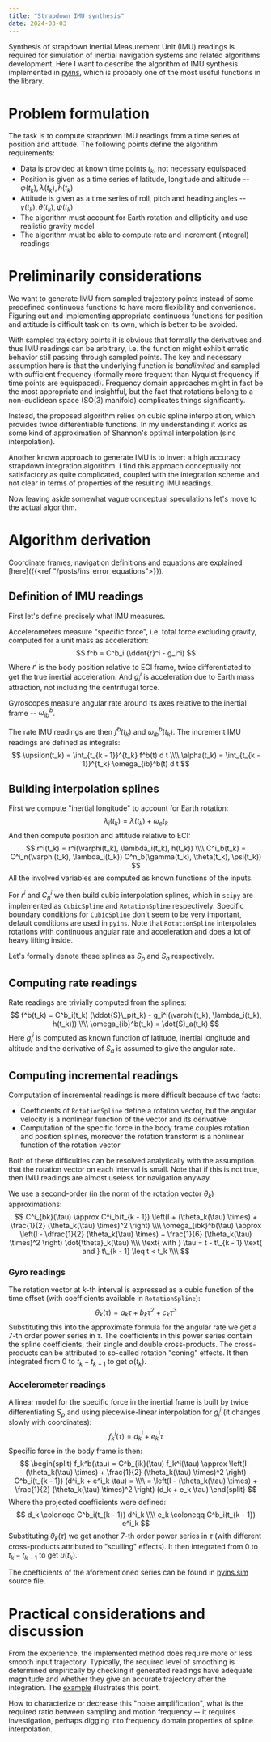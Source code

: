 ```yaml
---
title: "Strapdown IMU synthesis"
date: 2024-03-03
---
```


Synthesis of strapdown Inertial Measurement Unit (IMU) readings is required for simulation of inertial navigation systems and related algorithms development.
Here I want to describe the algorithm of IMU synthesis implemented in [pyins](github.com/nmayorov/pyins), which is probably one of the most useful functions in the library.

# Problem formulation

The task is to compute strapdown IMU readings from a time series of position and attitude. 
The following points define the algorithm requirements:

- Data is provided at known time points $t_k$, not necessary equispaced
- Position is given as a time series of latitude, longitude and altitude -- $\varphi(t_k), \lambda(t_k), h(t_k)$
- Attitude is given as a time series of roll, pitch and heading angles -- $\gamma(t_k), \theta(t_k), \psi(t_k)$
- The algorithm must account for Earth rotation and ellipticity and use realistic gravity model
- The algorithm must be able to compute rate and increment (integral) readings

# Preliminarily considerations

We want to generate IMU from sampled trajectory points instead of some predefined continuous functions to have more flexibility and convenience.
Figuring out and implementing appropriate continuous functions for position and attitude is difficult task on its own, which is better to be avoided.

With sampled trajectory points it is obvious that formally the derivatives and thus IMU readings can be arbitrary, i.e. the function might exhibit erratic behavior still passing through sampled points.
The key and necessary assumption here is that the underlying function is *bandlimited* and sampled with sufficient frequency (formally more frequent than Nyquist frequency if time points are equispaced).
Frequency domain approaches might in fact be the most appropriate and insightful, but the fact that rotations belong to a non-euclidean space (SO(3) manifold) complicates things significantly.

Instead, the proposed algorithm relies on cubic spline interpolation, which provides twice differentiable functions.
In my understanding it works as some kind of approximation of Shannon's optimal interpolation (sinc interpolation).

Another known approach to generate IMU is to invert a high accuracy strapdown integration algorithm.
I find this approach conceptually not satisfactory as quite complicated, coupled with the integration scheme and not clear in terms of properties of the resulting IMU readings.

Now leaving aside somewhat vague conceptual speculations let's move to the actual algorithm.

# Algorithm derivation

Coordinate frames, navigation definitions and equations are explained [here]({{<ref "/posts/ins_error_equations">}}).

## Definition of IMU readings

First let's define precisely what IMU measures.

Accelerometers measure "specific force", i.e. total force excluding gravity, computed for a unit mass as acceleration:
$$
f^b = C^b_i (\ddot{r}^i - g_i^i)
$$
Where $r^i$ is the body position relative to ECI frame, twice differentiated to get the true inertial acceleration.
And $g_i^i$ is acceleration due to Earth mass attraction, not including the centrifugal force.

Gyroscopes measure angular rate around its axes relative to the inertial frame -- $\omega_{ib}^b$.

The rate IMU readings are then $f^b(t_k)$ and $\omega_{ib}^b(t_k)$.
The increment IMU readings are defined as integrals:
$$
\upsilon(t_k) = \int_{t_{k - 1}}^{t_k} f^b(t) d t \\\\
\alpha(t_k) = \int_{t_{k - 1}}^{t_k} \omega_{ib}^b(t) d t
$$

## Building interpolation splines

First we compute "inertial longitude" to account for Earth rotation:
$$
\lambda_i(t_k) = \lambda(t_k) + \omega_e t_k
$$
And then compute position and attitude relative to ECI:
$$
r^i(t_k) = r^i(\varphi(t_k), \lambda_i(t_k), h(t_k)) \\\\
C^i_b(t_k) = C^i_n(\varphi(t_k), \lambda_i(t_k)) C^n_b(\gamma(t_k), \theta(t_k), \psi(t_k))
$$
All the involved variables are computed as known functions of the inputs.

For $r^i$ and $C^i_n$ we then build cubic interpolation splines, which in `scipy` are implemented as `CubicSpline` and `RotationSpline` respectively.
Specific boundary conditions for `CubicSpline` don't seem to be very important, default conditions are used in `pyins`.
Note that `RotationSpline` interpolates rotations with continuous angular rate and acceleration and does a lot of heavy lifting inside.

Let's formally denote these splines as $S_p$ and $S_a$ respectively.

## Computing rate readings

Rate readings are trivially computed from the splines:
$$
f^b(t_k) = C^b_i(t_k) (\ddot{S}\_p(t_k) - g_i^i(\varphi(t_k), \lambda_i(t_k), h(t_k))) \\\\
\omega_{ib}^b(t_k) = \dot{S}_a(t_k)
$$
Here $g_i^i$ is computed as known function of latitude, inertial longitude and altitude and the derivative of $S_a$ is assumed to give the angular rate.

## Computing incremental readings

Computation of incremental readings is more difficult because of two facts:

- Coefficients of `RotationSpline` define a rotation vector, but the angular velocity is a nonlinear function of the vector and its derivative
- Computation of the specific force in the body frame couples rotation and position splines, moreover the rotation transform is a nonlinear function of the rotation vector

Both of these difficulties can be resolved analytically with the assumption that the rotation vector on each interval is small.
Note that if this is not true, then IMU readings are almost useless for navigation anyway.

We use a second-order (in the norm of the rotation vector $\theta_k$) approximations:
$$
C^i_{bk}(\tau) \approx C^i_b(t_{k - 1}) \left(I + (\theta_k(\tau) \times) + \frac{1}{2} (\theta_k(\tau) \times)^2 \right) \\\\
\omega_{ibk}^b(\tau) \approx \left(I - \dfrac{1}{2} (\theta_k(\tau) \times) + \frac{1}{6} (\theta_k(\tau) \times)^2 \right) \dot{\theta}_k(\tau) \\\\
\text{ with } \tau = t - t\_{k - 1} \text{ and } t\_{k - 1} \leq t < t_k \\\\ 
$$

### Gyro readings

The rotation vector at $k$-th interval is expressed as a cubic function of the time offset (with coefficients available in `RotationSpline`):
$$
\theta_k(\tau) = a_k \tau + b_k \tau^2 + c_k \tau^3
$$
Substituting this into the approximate formula for the angular rate we get a 7-th order power series in $\tau$.
The coefficients in this power series contain the spline coefficients, their single and double cross-products.
The cross-products can be attributed to so-called rotation "coning" effects.
It then integrated from 0 to $t_k - t_{k - 1}$ to get $\alpha(t_k)$.

### Accelerometer readings

A linear model for the specific force in the inertial frame is built by twice differentiating $S_p$ and using piecewise-linear interpolation for $g_i^i$ (it changes slowly with coordinates):
$$
f_k^i(\tau) = d^i_k + e^i_k \tau
$$
Specific force in the body frame is then:
$$
\begin{split}
f_k^b(\tau) = C^b_{ik}(\tau) f_k^i(\tau) \approx \left(I - (\theta_k(\tau) \times) + \frac{1}{2} (\theta_k(\tau) \times)^2 \right) C^b_i(t_{k - 1}) (d^i_k + e^i_k \tau) = \\\\ 
= \left(I - (\theta_k(\tau) \times) + \frac{1}{2} (\theta_k(\tau) \times)^2 \right) (d_k + e_k \tau)
\end{split}
$$
Where the projected coefficients were defined:
$$
d_k \coloneqq C^b_i(t_{k - 1}) d^i_k \\\\
e_k \coloneqq C^b_i(t_{k - 1}) e^i_k
$$
Substituting $\theta_k(\tau)$ we get another 7-th order power series in $\tau$ (with different cross-products attributed to "sculling" effects).
It then integrated from 0 to $t_k - t_{k - 1}$ to get $\upsilon(t_k)$.

The coefficients of the aforementioned series can be found in [pyins.sim](https://github.com/nmayorov/pyins/blob/master/pyins/sim.py) source file.

# Practical considerations and discussion

From the experience, the implemented method does require more or less smooth input trajectory.
Typically, the required level of smoothing is determined empirically by checking if generated readings have adequate magnitude and whether they give an accurate trajectory after the integration.
The [example](https://github.com/nmayorov/pyins/blob/master/examples/ideal_imu.ipynb) illustrates this point.

How to characterize or decrease this "noise amplification", what is the required ratio between sampling and motion frequency -- it requires investigation, perhaps digging into frequency domain properties of spline interpolation.
